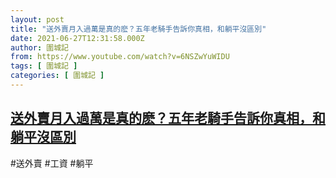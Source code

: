 ```yaml
---
layout: post
title: "送外賣月入過萬是真的麽？五年老騎手告訴你真相，和躺平沒區別"
date: 2021-06-27T12:31:58.000Z
author: 圍城記
from: https://www.youtube.com/watch?v=6NSZwYuWIDU
tags: [ 圍城記 ]
categories: [ 圍城記 ]
---
```

<!--1624797118000-->
[送外賣月入過萬是真的麽？五年老騎手告訴你真相，和躺平沒區別](https://www.youtube.com/watch?v=6NSZwYuWIDU)
------

<div>
#送外賣 #工資 #躺平
</div>

